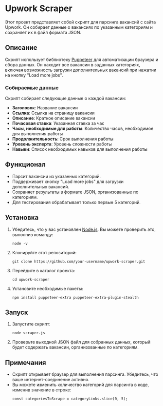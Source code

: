 # Upwork Scraper

Этот проект представляет собой скрипт для парсинга вакансий с сайта Upwork. Он собирает данные о вакансиях по указанным категориям и сохраняет их в файл формата JSON.

## Описание

Скрипт использует библиотеку [Puppeteer](https://github.com/puppeteer/puppeteer) для автоматизации браузера и сбора данных. Он находит все вакансии в заданных категориях, включая возможность загрузки дополнительных вакансий при нажатии на кнопку "Load more jobs".

### Собираемые данные

Скрипт собирает следующие данные о каждой вакансии:
- **Заголовок**: Название вакансии
- **Ссылка**: Ссылка на страницу вакансии
- **Описание**: Краткое описание вакансии
- **Почасовая ставка**: Указанная ставка за час
- **Часы, необходимые для работы**: Количество часов, необходимое для выполнения работы
- **Продолжительность**: Срок выполнения работы
- **Уровень эксперта**: Уровень сложности работы
- **Навыки**: Список необходимых навыков для выполнения работы

## Функционал

- Парсит вакансии из указанных категорий.
- Поддерживает кнопку "Load more jobs" для загрузки дополнительных вакансий.
- Сохраняет результаты в формате JSON, организованные по категориям.
- Для тестирования обрабатывает только первые 5 категорий.

## Установка

1. Убедитесь, что у вас установлен [Node.js](https://nodejs.org/). Вы можете проверить это, выполнив команду:
   ```
   node -v
   ```
   
2. Клонируйте этот репозиторий:

   ```
   git clone https://github.com/your-username/upwork-scraper.git
   ```

3. Перейдите в каталог проекта:

   ```
   cd upwork-scraper
   ```

4. Установите необходимые пакеты:

   ```
   npm install puppeteer-extra puppeteer-extra-plugin-stealth
   ```

## Запуск

1. Запустите скрипт:

   ```
   node scraper.js
   ```

2. Проверьте выходной JSON файл для собранных данных, который будет содержать вакансии, организованные по категориям.

## Примечания

- Скрипт открывает браузер для выполнения парсинга. Убедитесь, что ваше интернет-соединение активно.
- Вы можете изменить количество категорий для парсинга в коде, изменив значение в строке:
   ```
   const categoriesToScrape = categoryLinks.slice(0, 5);
   ```